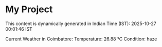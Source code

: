 # My Project

This content is dynamically generated in Indian Time (IST): 2025-10-27 00:01:46 IST


Current Weather in Coimbatore:
Temperature: 26.88 °C
Condition: haze
